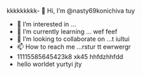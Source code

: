 kkkkkkkkk- 👋 Hi, I’m @nasty69konichiva tuy
- 👀 I’m interested in ...
- 🌱 I’m currently learning ... wef
feef
- 💞️ I’m looking to collaborate on ...t iultui
- 📫 How to reach me ...rstur tt ewrwergr
- 11115585645423k8 xk45 hhfdzhhfdd
- hello worldet yurtyi
jty
<!---
nasty69konichiva/nasty69konichiva is a ✨ special ✨ repository because its `README.md` (this file) appears on your GitHub profile.
You can click the Preview link to take a look at your changes.
--->
